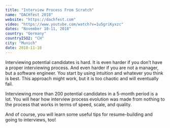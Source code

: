 ```yaml
---
title: "Interview Process From Scratch"
name: "DACHfest 2018"
website: "https://dachfest.com"
video: "https://www.youtube.com/watch?v=1u5griKyxzc"
dates: "November 10-11, 2018"
country: "Germany"
countryISO2: "CH"
city: "Munich"
date: 2018-11-10
---
```


Interviewing potential candidates is hard.
It is even harder if you don’t have a proper interviewing process.
And even harder if you are not a manager, but a software engineer.
You start by using intuition and whatever you think is best.
This approach might work, but it is too chaotic and will eventually fail.

Interviewing more than 200 potential candidates in a 5-month period is a lot.
You will hear how interview process evolution was made from nothing to the process that works in terms of speed, scale, and quality.

And of course, you will learn some useful tips for resume-building and going to interviews, too!
